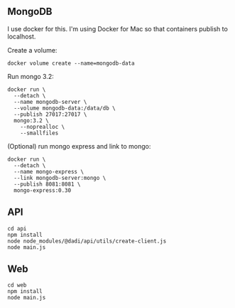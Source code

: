## MongoDB

I use docker for this. I'm using Docker for Mac so that containers publish to localhost.

Create a volume:
```shell
docker volume create --name=mongodb-data
```

Run mongo 3.2:
```shell
docker run \
  --detach \
  --name mongodb-server \
  --volume mongodb-data:/data/db \
  --publish 27017:27017 \
  mongo:3.2 \
    --noprealloc \
    --smallfiles
```

(Optional) run mongo express and link to mongo:
```shell
docker run \
  --detach \
  --name mongo-express \
  --link mongodb-server:mongo \
  --publish 8081:8081 \
  mongo-express:0.30
```

## API

```shell
cd api
npm install
node node_modules/@dadi/api/utils/create-client.js
node main.js
```

## Web

```shell
cd web
npm install
node main.js
```
